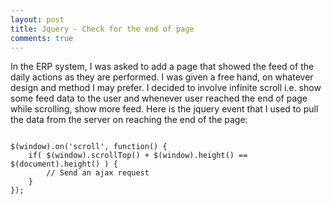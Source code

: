 ```yaml
---
layout: post
title: Jquery - Check for the end of page
comments: true
---
```


In the ERP system, I was asked to add a page that showed the feed of the daily actions as they are performed. I was given a free hand, on whatever design and method I may prefer. I decided to involve infinite scroll i.e. show some feed data to the user and whenever user reached the end of page while scrolling, show more feed. Here is the jquery event that I used to pull the data from the server on reaching the end of the page:

<pre><code class="javascript">
$(window).on('scroll', function() {
    if( $(window).scrollTop() + $(window).height() == $(document).height() ) {
        // Send an ajax request
    }
});
</code></pre>